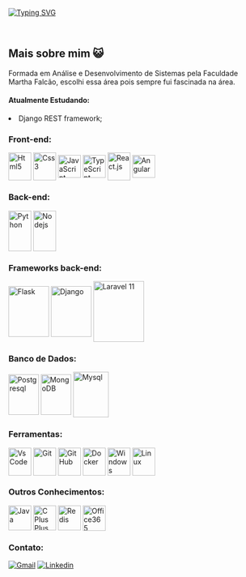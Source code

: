 
[![Typing SVG](https://readme-typing-svg.herokuapp.com/?color=8679a0&size=35&center=true&vCenter=true&width=1000&lines=Oiii!!,+Meu+Nome+é+Márcia+Carina+:%29)](https://git.io/typing-svg)

<br>
<h2>Mais sobre mim 😺 </h2>
<p>Formada em Análise e Desenvolvimento de Sistemas pela Faculdade Martha Falcão, escolhi essa área pois sempre fui fascinada na área.</p>

<h4>Atualmente Estudando: </h4>

 <li>Django REST framework;</li>


### Front-end:
<div style="display: inline_block">
  <img align="center" height="55" width="45" src="https://icongr.am/devicon/html5-original-wordmark.svg?size=49&color=0342bd" title="Html5">
  <img align="center"height="55" width="45" src="https://icongr.am/devicon/css3-original-wordmark.svg?size=49&color=df8f20" title="Css3">
  <img align="center"height="45" width="45" src="https://icongr.am/devicon/javascript-original.svg?size=49&color=0342bd" title="JavaScript">
  <img align="center"height="45" width="45" src="https://icongr.am/devicon/typescript-original.svg?size=47&color=currentColor" title="TypeScript">
  <img align="center" height="55" width="45" src="https://icongr.am/devicon/react-original-wordmark.svg?size=49&color=df8f20" title="React.js">
  <img align="center"height="45" width="45" src="https://icongr.am/devicon/angularjs-original.svg?size=128&color=currentColor" title="Angular">
 
</div>

### Back-end:
<div>
 <img align="center" height="80" width="45" src="https://icongr.am/devicon/python-original.svg?size=50&color=currentColor" title="Python">
 <img align="center" height="80" width="45" src="https://icongr.am/devicon/nodejs-original.svg?size=50&color=currentColor" title="Nodejs">
 
 </div>

### Frameworks back-end:
<div>
<img align="center" height="100" width="80" src="https://cdn.jsdelivr.net/gh/devicons/devicon@latest/icons/flask/flask-original-wordmark.svg" title="Flask" />
<img align="center" height="100" width="80" src="https://cdn.jsdelivr.net/gh/devicons/devicon@latest/icons/djangorest/djangorest-original.svg" title="Django">
<img align="center" height="120" width="100" src="https://cdn.jsdelivr.net/gh/devicons/devicon@latest/icons/laravel/laravel-line-wordmark.svg" title="Laravel 11" />

 </div>

### Banco de Dados:
<div>
<img align="center" height="80" width="60" src="https://icongr.am/devicon/postgresql-original-wordmark.svg?size=50&color=currentColor" title="Postgresql">
<img align="center" height="80" width="60"height="60" width="45" src="https://icongr.am/devicon/mongodb-original-wordmark.svg?size=111&color=currentColor" title="MongoDB">
<img align="center" height="90" width="70" src="https://icongr.am/devicon/mysql-original-wordmark.svg?size=50&color=currentColor" title="Mysql">
</div>

### Ferramentas:
<div>
<img align="center" height="55" width="45" src="https://icongr.am/devicon/visualstudio-plain.svg?size=33&color=1955a4" title="Vs Code">
<img align="center" height="55" width="45" src="https://icongr.am/devicon/git-original.svg?size=61&color=currentColor" title="Git">
<img align="center" height="55" width="45" src="https://icongr.am/simple/github.svg?size=49&color=2b1c72&colored=false" title="GitHub">
<img align="center" height="55" width="45" src="https://icongr.am/devicon/docker-original-wordmark.svg?size=50&color=currentColor" title="Docker">
<img align="center" height="55" width="45" src="https://icongr.am/devicon/windows8-original.svg?size=33&color=1955a" title="Windows">
<img align="center" height="55" width="45" src="https://icongr.am/devicon/linux-original.svg?size=50&color=currentColor" title="Linux">
 </div>



### Outros Conhecimentos:
<div>
   <img align="center" height="49" width="45" src="https://icongr.am/devicon/java-original-wordmark.svg?size=50&color=currentColor" title="Java">
   <img align="center" height="49" width="45" src="https://icongr.am/devicon/cplusplus-original.svg?size=50&color=currentColor" title="C Plus Plus">
   <img align="center" height="49" width="45" src="https://icongr.am/devicon/redis-original-wordmark.svg?size=50&color=currentColor" title="Redis">
   <img align="center" height="50" width="45" src="https://icongr.am/simple/microsoftoffice.svg?size=45&color=cd6713&colored=false" title="Office365">
</div>
 
### Contato:
<div> 
  <a href = "mailto:marciacarina931@gmail.com"><img src="https://icongr.am/simple/gmail.svg?size=35&color=cd1313&colored=false" title="Gmail" target="_blank"></a>
  <a href="https://www.linkedin.com/in/marcia-carina/" target="_blank"><img src="https://icongr.am/devicon/linkedin-original.svg?size=35&color=5576aa" title="Linkedin" target="_blank"></a> 
 
</div>


